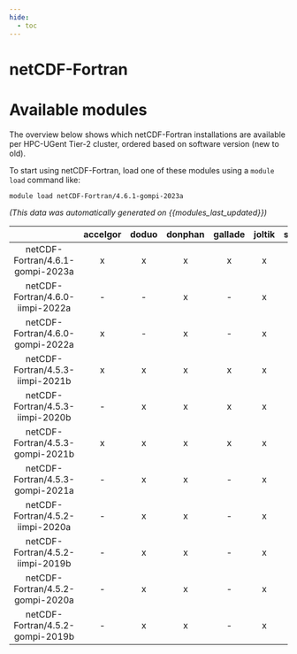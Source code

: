 ```yaml
---
hide:
  - toc
---
```


netCDF-Fortran
==============

# Available modules


The overview below shows which netCDF-Fortran installations are available per HPC-UGent Tier-2 cluster, ordered based on software version (new to old).

To start using netCDF-Fortran, load one of these modules using a `module load` command like:

```shell
module load netCDF-Fortran/4.6.1-gompi-2023a
```

*(This data was automatically generated on {{modules_last_updated}})*  

| |accelgor|doduo|donphan|gallade|joltik|shinx|skitty|
| :---: | :---: | :---: | :---: | :---: | :---: | :---: | :---: |
|netCDF-Fortran/4.6.1-gompi-2023a|x|x|x|x|x|x|x|
|netCDF-Fortran/4.6.0-iimpi-2022a|-|-|x|-|x|-|-|
|netCDF-Fortran/4.6.0-gompi-2022a|x|-|x|-|x|-|-|
|netCDF-Fortran/4.5.3-iimpi-2021b|x|x|x|x|x|-|-|
|netCDF-Fortran/4.5.3-iimpi-2020b|-|x|x|x|x|-|-|
|netCDF-Fortran/4.5.3-gompi-2021b|x|x|x|x|x|-|-|
|netCDF-Fortran/4.5.3-gompi-2021a|-|x|x|-|x|-|-|
|netCDF-Fortran/4.5.2-iimpi-2020a|-|x|x|-|x|-|-|
|netCDF-Fortran/4.5.2-iimpi-2019b|-|x|x|-|x|-|-|
|netCDF-Fortran/4.5.2-gompi-2020a|-|x|x|-|x|-|-|
|netCDF-Fortran/4.5.2-gompi-2019b|-|x|x|-|x|-|-|
